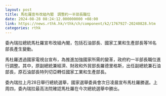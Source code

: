 ```yaml
---
layout: post
title: 馬杜羅宣布改組內閣　調整約一半部長職位
date: 2024-08-28 08:24:12.000000000 +08:00
link: https://news.rthk.hk/rthk/ch/component/k2/1767927-20240828.htm
categories: rthk
---
```


委內瑞拉總統馬杜羅宣布改組內閣，包括石油部長、國家工業和生產部長等16名部長產生變動。

馬杜羅透過國家電視台宣布，為推進加強國家所需的變革，政府約一半部長職位進行調整。其中，原副總統兼經濟、財政和外貿部長羅德里格斯，出任副總統兼石油部長，原石油部長特列切亞轉任國家工業和生產部長。

委內瑞拉上月28日舉行總統選舉，國家選舉委員會次日凌晨宣布馬杜羅勝選。上周四，委內瑞拉最高法院確認馬杜羅在今次總統選舉中勝出。
